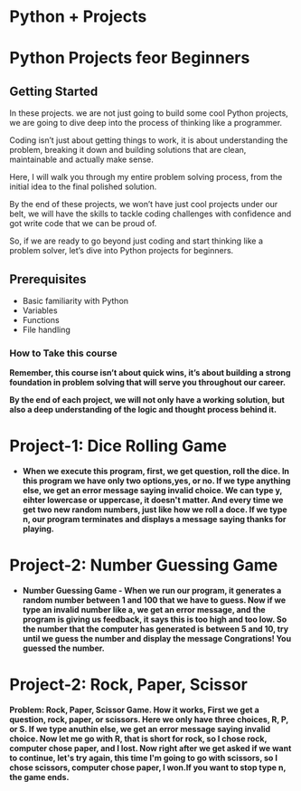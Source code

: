 # Python + Projects

# Python Projects feor Beginners

## Getting Started

In these projects. we are not just going to build some cool Python projects, we are going to dive deep into the process of thinking  like a programmer. 

Coding isn’t just about getting things to work, it is about understanding the problem, breaking it down and building solutions that are clean, maintainable and actually make sense.

Here, I will walk you through my entire problem solving process, from the initial idea to the final polished solution. 

By the end of these projects, we won’t have just cool projects under our belt, we will have the skills to tackle coding challenges with confidence and got write code that we can be proud of.

So, if we are ready to go beyond just coding and start thinking like a problem solver, let’s dive into Python projects for beginners.

## Prerequisites

- Basic familiarity with Python
- Variables
- Functions
- File handling

### How to Take this course

<strong>Remember, this course isn’t about quick wins</string>, it’s about building a strong foundation in problem solving that will serve you throughout our career.

By the end of each project, we will not only have a working solution, but also a deep understanding of the logic and thought process behind it.

# Project-1: Dice Rolling Game
- When we execute this program, first, we get question, roll the dice. In this program we have only two options,yes, or no. 
If we type anything else, we get an error message saying invalid choice. We can type y, eihter lowercase or uppercase, it doesn't matter. 
And every time we get two new random numbers, just like how we roll a doce. If we type n, our program terminates and displays a message saying thanks for playing.

# Project-2: Number Guessing Game
- Number Guessing Game - When we run our program, it generates a random number between 1 and 100 that we have to guess. 
Now if we type an invalid number like a,  we get an error message, and the program is giving us feedback, 
it says this is too high and too low. So the number that the computer has generated is between 5 and 10, 
try until we guess the number and display the message Congrations! You guessed the number.

# Project-2: Rock, Paper, Scissor
<p> Problem:
Rock, Paper, Scissor Game. How it works, First we get a question, rock, paper, or scissors.
Here we only have three choices, R, P, or S. If we type anuthin else, we get an error message saying invalid choice. Now let me go with R, that is short for rock, so I chose rock, computer chose paper, and I lost. Now right after we get asked if we want to continue, let's try again, this time I'm going to go with scissors, so I chose scissors, computer chose paper, I won.If you want to stop type n, the game ends.
</P>